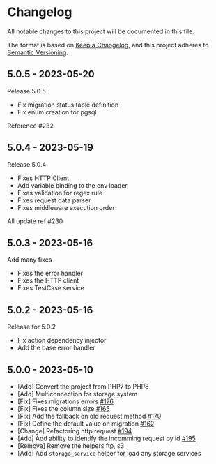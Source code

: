# Changelog

All notable changes to this project will be documented in this file.

The format is based on [Keep a Changelog](https://keepachangelog.com/en/1.0.0/),
and this project adheres to [Semantic Versioning](https://semver.org/spec/v2.0.0.html).

## 5.0.5 - 2023-05-20

Release 5.0.5

- Fix migration status table definition
- Fix enum creation for pgsql

Reference #232

## 5.0.4 - 2023-05-19

Release 5.0.4

- Fixes HTTP Client
- Add variable binding to the env loader
- Fixes validation for regex rule
- Fixes request data parser
- Fixes middleware execution order

All update ref #230

## 5.0.3 - 2023-05-16

Add many fixes

- Fixes the error handler
- Fixes the HTTP client
- Fixes TestCase service

## 5.0.2 - 2023-05-16

Release for 5.0.2

- Fix action dependency injector
- Add the base error handler

## 5.0.0 - 2023-05-10

- [Add] Convert the project from PHP7 to PHP8
- [Add] Multiconnection for storage system
- [Fix] Fixes migrations errors [#176](https://github.com/bowphp/framework/pull/176)
- [Fix] Fixes the column size [#165](https://github.com/bowphp/framework/pull/165)
- [Fix] Add the fallback on old request method [#170](https://github.com/bowphp/framework/pull/170)
- [Fix] Define the default value on migration [#162](https://github.com/bowphp/framework/pull/162)
- [Change] Refactoring http request [#194](https://github.com/bowphp/framework/pull/194)
- [Add] Add ability to identify the incomming request by id [#195](https://github.com/bowphp/framework/pull/195)
- [Remove] Remove the helpers ftp, s3
- [Add] Add `storage_service` helper for load any storage services
